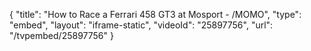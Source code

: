 {
    "title": "How to Race a Ferrari 458 GT3 at Mosport - \/MOMO",
    "type": "embed",
    "layout": "iframe-static",
    "videoId": "25897756",
    "url": "\/tvpembed\/25897756"
}